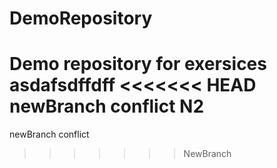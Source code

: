 # DemoRepository
Demo repository for exersices
asdafsdffdff
<<<<<<< HEAD
newBranch conflict N2
=======
newBranch conflict
>>>>>>> NewBranch

